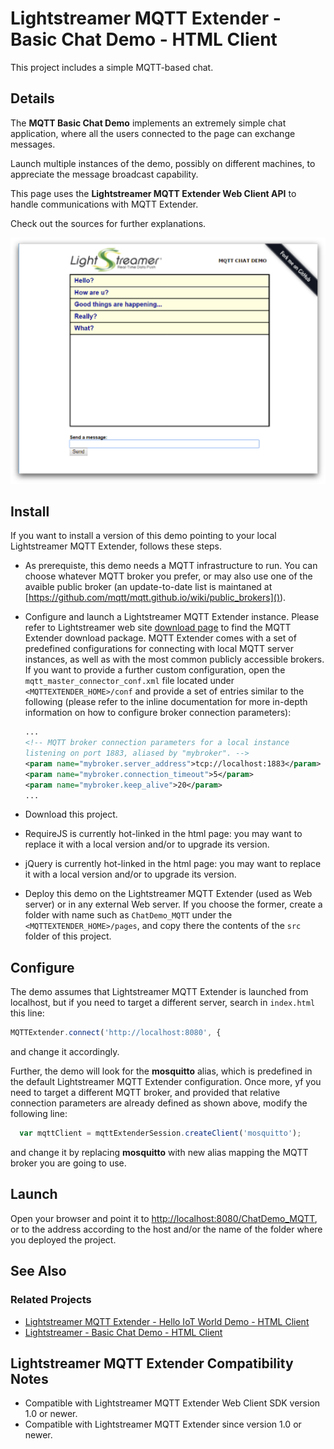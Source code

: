 # Lightstreamer MQTT Extender - Basic Chat Demo - HTML Client

<!-- START DESCRIPTION lightstreamer-mqtt-example-chat-client-javascript -->

This project includes a simple MQTT-based chat.

## Details

The **MQTT Basic Chat Demo** implements an extremely simple chat application,
where all the users connected to the page can exchange messages.

Launch multiple instances of the demo, possibly on different machines,
to appreciate the message broadcast capability.

This page uses the **Lightstreamer MQTT Extender Web Client API** to handle
communications with MQTT Extender.

Check out the sources for further explanations.

![screenshot](screen-large.png)

<!-- END DESCRIPTION lightstreamer-mqtt-example-chat-client-javascript -->

## Install

If you want to install a version of this demo pointing to your local
Lightstreamer MQTT Extender, follows these steps.

* As prerequiste, this demo needs a MQTT infrastructure to run. You can choose 
whatever MQTT broker you prefer, or may also use one of the avaible public 
broker (an update-to-date list is maintaned at 
[https://github.com/mqtt/mqtt.github.io/wiki/public_brokers]()).
* Configure and launch a Lightstreamer MQTT Extender instance. Please refer to
Lightstreamer web site [download page](http://download.lightstreamer.com/) to
find the MQTT Extender download package. MQTT Extender comes with a set of
predefined configurations for connecting with local MQTT server instances, as
well as with the most common publicly accessible brokers. If you want to provide
a further custom configuration, open the `mqtt_master_connector_conf.xml` file
located under `<MQTTEXTENDER_HOME>/conf` and provide a set of entries similar to
the following (please refer to the inline documentation for more in-depth
information on how to configure broker connection parameters):
  ```xml
  ...
  <!-- MQTT broker connection parameters for a local instance 
  listening on port 1883, aliased by "mybroker". -->
  <param name="mybroker.server_address">tcp://localhost:1883</param>
  <param name="mybroker.connection_timeout">5</param>
  <param name="mybroker.keep_alive">20</param>
  ...
  ```  

* Download this project.
* RequireJS is currently hot-linked in the html page: you may want to replace it
with a local version and/or to upgrade its version.
* jQuery is currently hot-linked in the html page: you may want to replace it
with a local version and/or to upgrade its version.
* Deploy this demo on the Lightstreamer MQTT Extender (used as Web server) or in
any external Web server. If you choose the former, create a folder with name
such as `ChatDemo_MQTT` under the `<MQTTEXTENDER_HOME>/pages`, and copy there
the contents of the `src` folder of this project.

## Configure
The demo assumes that Lightstreamer MQTT Extender is launched from localhost,
but if you need to target a different server, search in `index.html` this line:
```js
MQTTExtender.connect('http://localhost:8080', {
``` 
and change it accordingly.

Further, the demo will look for the **mosquitto** alias, which is predefined in
the default Lightstreamer MQTT Extender configuration. Once more, yf you need to
target a different MQTT broker, and provided that relative connection parameters
are already defined as shown above, modify the following line:

```js
  var mqttClient = mqttExtenderSession.createClient('mosquitto');
```
and change it by replacing **mosquitto** with new alias mapping the MQTT broker
you are going to use.

## Launch
Open your browser and point it to [http://localhost:8080/ChatDemo_MQTT](), or to
the address according to the host and/or the name of the folder where you
deployed the project.

## See Also

### Related Projects

* [Lightstreamer MQTT Extender - Hello IoT World Demo - HTML Client](https://github.com/Lightstreamer/Lightstreamer-MQTT-example-HelloIoTWorld-client-javascript)
* [Lightstreamer - Basic Chat Demo - HTML Client](https://github.com/Lightstreamer/Lightstreamer-example-chat-client-javascript)

## Lightstreamer MQTT Extender Compatibility Notes

* Compatible with Lightstreamer MQTT Extender Web Client SDK version 1.0 or
newer.
* Compatible with Lightstreamer MQTT Extender since version 1.0 or newer.
